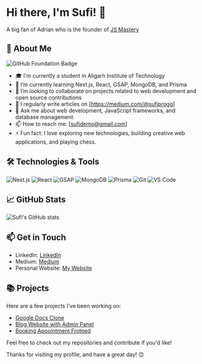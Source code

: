 # Hi there, I'm Sufi! 👋

A big fan of Adrian who is the founder of [JS Mastery](https://www.youtube.com/@javascriptmastery)
## 🚀 About Me

![GitHub Foundation Badge](https://images.credly.com/size/340x340/images/024d0122-724d-4c5a-bd83-cfe3c4b7a073/image.png)


- 🎓 I'm currently a student in Aligarh Institute of Technology
- 🌱 I’m currently learning Next.js, React, GSAP, MongoDB, and Prisma
- 💼 I’m looking to collaborate on projects related to web development and open source contributions
- 📝 I regularly write articles on [https://medium.com/@sufiprogg]
- 💬 Ask me about web development, JavaScript frameworks, and database management
- 📫 How to reach me: [sufidemo@gmail.com]
- ⚡ Fun fact: I love exploring new technologies, building creative web applications, and playing chess.

## 🛠️ Technologies & Tools

![Next.js](https://img.shields.io/badge/-Next.js-333333?style=flat&logo=next.js)
![React](https://img.shields.io/badge/-React-333333?style=flat&logo=react)
![GSAP](https://img.shields.io/badge/-GSAP-333333?style=flat&logo=greensock)
![MongoDB](https://img.shields.io/badge/-MongoDB-333333?style=flat&logo=mongodb)
![Prisma](https://img.shields.io/badge/-Prisma-333333?style=flat&logo=prisma)
![Git](https://img.shields.io/badge/-Git-333333?style=flat&logo=git)
![VS Code](https://img.shields.io/badge/-VS%20Code-333333?style=flat&logo=visual-studio-code)

## 📈 GitHub Stats

![Sufi's GitHub stats](https://github-readme-stats.vercel.app/api?username=sufiprog&show_icons=true&theme=radical)

## 📫 Get in Touch

- LinkedIn: [LinkedIn](https://www.linkedin.com/in/sufiprog)
- Medium: [Medium](https://medium.com/@sufiprogg)
- Personal Website: [My Website](https://sufyancode.me)


## 📚 Projects

Here are a few projects I've been working on:

- [Google Docs Clone](https://docs-clone-three.vercel.app/)
- [Blog Website with Admin Panel](https://sufi-blog.vercel.app/)
- [Booking Apoointment Frotned](https://github.com/sufiprog/testing)

Feel free to check out my repositories and contribute if you'd like!

Thanks for visiting my profile, and have a great day! 😊
